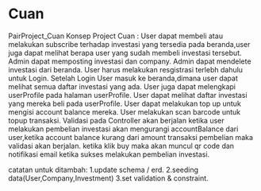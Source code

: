 # Cuan
PairProject_Cuan
Konsep Project Cuan :
User dapat membeli atau melakukan subscribe terhadap investasi yang tersedia pada beranda,user juga dapat melihat berapa user yang sudah membeli investasi tersebut.
Admin dapat memposting investasi dan company.
Admin dapat mendelete investasi dari beranda.
User harus melakukan resgistrasi terlebh dahulu untuk Login.
Setelah Login User masuk ke beranda,dimana user dapat melihat semua daftar investasi yang ada.
User juga dapat melengkapi userProfile pada halaman userProfile.
User dapat melihat daftar investasi yang mereka beli pada userProfile.
User dapat melakukan top up untuk mengisi account balance mereka.
User melakukan scan barcode untuk topup transaksi.
Validasi pada Controller akan berjalan ketika user melakukan pembelian investasi
akan mengurangi accountBalance dari user,ketika account balance kurang dari amount transaksi pembelian maka validasi akan berjalan.
ketika klik buy maka akan muncul qr code dan notifikasi email ketika sukses melakukan pembelian investasi.

catatan untuk ditambah:
1.update schema / erd.
2.seeding data(User,Company,Investment)
3.set validation & constraint.